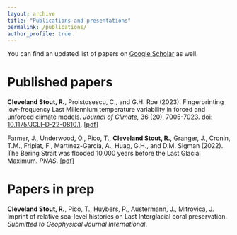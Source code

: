 ```yaml
---
layout: archive
title: "Publications and presentations"
permalink: /publications/
author_profile: true
---
```


  You can find an updated list of papers on [Google Scholar](https://scholar.google.com/citations?user=b2kD89sAAAAJ&hl=en) as well.

# Published papers
**Cleveland Stout, R.**, Proistosescu, C., and G.H. Roe (2023). Fingerprinting low-frequency Last Millennium temperature variability in forced and unforced climate models. *Journal of Climate,* 36 (20), 7005-7023. doi: [10.1175/JCLI-D-22-0810.1](https://journals.ametsoc.org/view/journals/clim/36/20/JCLI-D-22-0810.1.xml). [[pdf](https://becca-cs.github.io/files/clim-JCLI-D-22-0810.1.pdf)]

Farmer, J., Underwood, O., Pico, T., **Cleveland Stout, R.**, Granger, J., Cronin, T.M., Fripiat, F., Martínez-García, A., Huag, G.H., and D.M. Sigman (2022). The Bering Strait was flooded 10,000 years before the Last Glacial Maximum. *PNAS*. [[pdf](https://becca-cs.github.io/files/farmer-et-al-2022-the-bering-strait-was-flooded-10-000-years-before-the-last-glacial-maximum.pdf)]

# Papers in prep
**Cleveland Stout, R.**, Pico, T., Huybers, P., Austermann, J., Mitrovica, J. Imprint of relative sea-level histories on Last Interglacial coral preservation. *Submitted to Geophysical Journal International*.
